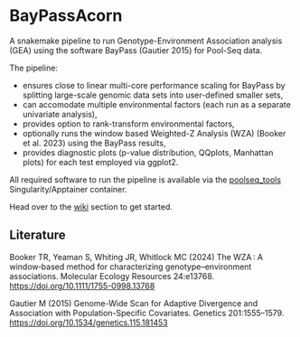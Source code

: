 # BayPassAcorn

A snakemake pipeline to run Genotype-Environment Association analysis (GEA) using the software BayPass (Gautier 2015) for Pool-Seq data. 

The pipeline:
- ensures close to linear multi-core performance scaling for BayPass by splitting large-scale genomic data sets into user-defined smaller sets,
- can accomodate multiple environmental factors (each run as a separate univariate analysis),
- provides option to rank-transform environmental factors,
- optionally runs the window based Weighted-Z Analysis (WZA) (Booker et al. 2023) using the BayPass results,
- provides diagnostic plots (p-value distribution, QQplots, Manhattan plots) for each test employed via ggplot2.

All required software to run the pipeline is available via the [poolseq_tools](https://github.com/nikostourvas/poolseq_tools) Singularity/Apptainer container.

Head over to the [wiki](https://github.com/nikostourvas/BayPassAcorn/wiki) section to get started.



  
## Literature  
Booker TR, Yeaman S, Whiting JR, Whitlock MC (2024) The WZA : A window‐based method for characterizing genotype–environment associations. Molecular Ecology Resources 24:e13768. https://doi.org/10.1111/1755-0998.13768

Gautier M (2015) Genome-Wide Scan for Adaptive Divergence and Association with Population-Specific Covariates. Genetics 201:1555–1579. https://doi.org/10.1534/genetics.115.181453

